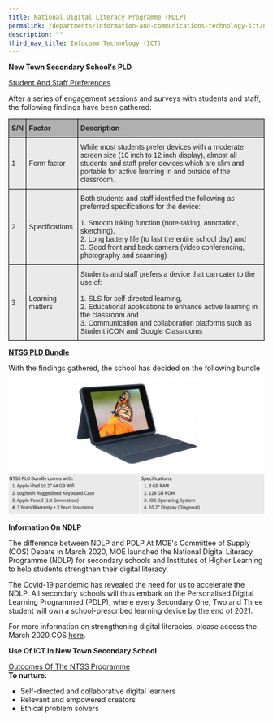 ```yaml
---
title: National Digital Literacy Programme (NDLP)
permalink: /departments/information-and-communications-technology-ict/national-digital-literacy-programme-ndlp
description: ""
third_nav_title: Infocomm Technology (ICT)
---
```

**New Town Secondary School's PLD**

<u>Student And Staff Preferences</u>

After a series of engagement sessions and surveys with students and staff, the following findings have been gathered:

<style type="text/css">
.tg  {border-collapse:collapse;border-spacing:0;}
.tg td{border-color:black;border-style:solid;border-width:1px;font-family:Arial, sans-serif;font-size:14px;
  overflow:hidden;padding:10px 5px;word-break:normal;}
.tg th{border-color:black;border-style:solid;border-width:1px;font-family:Arial, sans-serif;font-size:14px;
  font-weight:normal;overflow:hidden;padding:10px 5px;word-break:normal;}
.tg .tg-xxiv{background-color:#B0B0B0;color:#222;font-weight:bold;text-align:left;vertical-align:middle}
.tg .tg-bvia{background-color:#EAEAEA;color:#222;text-align:left;vertical-align:middle}
</style>
<table class="tg">
<thead>
  <tr>
    <th class="tg-xxiv"><span style="color:#222;background-color:#B0B0B0">S/N</span></th>
    <th class="tg-xxiv"><span style="color:#222;background-color:#B0B0B0">Factor</span></th>
    <th class="tg-xxiv"><span style="color:#222;background-color:#B0B0B0">Description</span></th>
  </tr>
</thead>
<tbody>
  <tr>
    <td class="tg-bvia"><span style="color:#222;background-color:#EAEAEA">1</span></td>
    <td class="tg-bvia"><span style="color:#222;background-color:#EAEAEA">Form factor</span></td>
    <td class="tg-bvia"><span style="color:#222;background-color:#EAEAEA">While most students prefer devices with a moderate screen size (10 inch to 12 inch display), almost all students and staff prefer devices which are slim and portable for active learning in and outside of the classroom.</span></td>
  </tr>
  <tr>
    <td class="tg-bvia"><span style="color:#222;background-color:#EAEAEA">2</span></td>
    <td class="tg-bvia"><span style="color:#222;background-color:#EAEAEA">Specifications</span></td>
    <td class="tg-bvia"><span style="color:#222;background-color:#EAEAEA">Both students and staff identified the following as preferred specifications for the device:</span><br><br>1. Smooth inking function (note-taking, annotation, sketching),<br>2. Long battery life (to last the entire school day) and<br>3. Good front and back camera (video conferencing, photography and scanning)</td>
  </tr>
  <tr>
    <td class="tg-bvia"><span style="color:#222;background-color:#EAEAEA"> 3</span></td>
    <td class="tg-bvia"><span style="color:#222;background-color:#EAEAEA">Learning matters</span></td>
    <td class="tg-bvia"><span style="color:#222;background-color:#EAEAEA">Students and staff prefers a device that can cater to the use of:</span><br><br>1. SLS for self-directed learning,<br>2. Educational applications to enhance active learning in the classroom and<br>3. Communication and collaboration platforms such as Student iCON and Google Classrooms </td>
  </tr>
</tbody>
</table>

<u>**NTSS PLD Bundle**</u>

With the findings gathered, the school has decided on the following bundle

![](/images/pld%20bundle.png)

**Information On NDLP**

The difference between NDLP and PDLP
At MOE's Committee of Supply (COS) Debate in March 2020, MOE launched the National Digital Literacy Programme (NDLP) for secondary schools and Institutes of Higher Learning to help students strengthen their digital literacy.

The Covid-19 pandemic has revealed the need for us to accelerate the NDLP. All secondary schools will thus embark on the Personalised Digital Learning Programmed (PDLP), where every Secondary One, Two and Three student will own a school-prescribed learning device by the end of 2021.

For more information on strengthening digital literacies, please access the March 2020 COS [here](https://www.moe.gov.sg/microsites/cos2020/refreshing-our-curriculum/strengthen-digital-literacy.html).

**Use Of ICT In New Town Secondary School**

<u>Outcomes Of The NTSS Programme</u><br>
**To nurture:**
* Self-directed and collaborative digital learners 
* Relevant and empowered creators
* Ethical problem solvers
